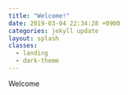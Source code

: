 ```yaml
---
title: "Welcome!"
date: 2019-03-04 22:34:28 +0900
categories: jekyll update
layout: splash
classes:
  - landing
  - dark-theme
---
```

Welcome